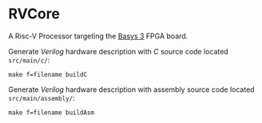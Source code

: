 # RVCore
A Risc-V Processor targeting the [Basys 3](https://reference.digilentinc.com/reference/programmable-logic/basys-3/reference-manual) FPGA board.

Generate *Verilog* hardware description with *C* source code located `src/main/c/`:
```
make f=filename buildC
```

Generate *Verilog* hardware description with assembly source code located `src/main/assembly/`:
```
make f=filename buildAsm
```